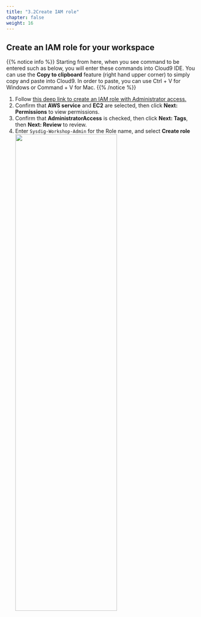 ```yaml
---
title: "3.2Create IAM role"
chapter: false
weight: 16
---
```


## Create an IAM role for your workspace

{{% notice info %}}
Starting from here, when you see command to be entered such as below, you will enter these commands into Cloud9 IDE. You can use the **Copy to clipboard** feature (right hand upper corner) to simply copy and paste into Cloud9. In order to paste, you can use Ctrl + V for Windows or Command + V for Mac.
{{% /notice %}}

1. Follow [this deep link to create an IAM role with Administrator access.](https://console.aws.amazon.com/iam/home#/roles$new?step=review&commonUseCase=EC2%2BEC2&selectedUseCase=EC2&policies=arn:aws:iam::aws:policy%2FAdministratorAccess)
2. Confirm that **AWS service** and **EC2** are selected, then click **Next: Permissions** to view permissions.
3. Confirm that **AdministratorAccess** is checked, then click **Next: Tags**, then **Next: Review** to review.
4. Enter `Sysdig-Workshop-Admin` for the Role name, and select **Create role**
   <img src=/images/10_prerequisites/iamRole.gif width="75%" height="57%">
